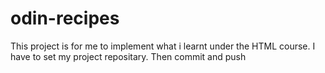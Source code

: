 # odin-recipes
This project is for me to implement what i learnt under the HTML course.
I have to set my project repositary.
Then commit and push
